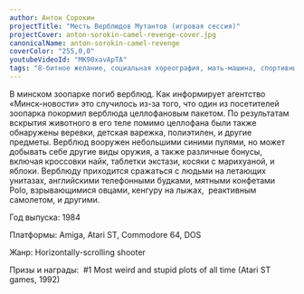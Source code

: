```yaml
---
author: Антон Сорокин
projectTitle: "Месть Верблюдов Мутантов (игровая сессия)"
projectCover: anton-sorokin-camel-revenge-cover.jpg
canonicalName: anton-sorokin-camel-revenge
coverColor: "255,0,0"
youtubeVideoId: "MK90xavApTA"
tags: "8-битное желание, социальная хореография, мать-машина, спортивный интерес, интимные интерфейсы, психодата, желание, цифровой пролетариат"
---
```


В минском зоопарке погиб верблюд. Как информирует агентство «Минск-новости» это случилось из-за того, что один из посетителей зоопарка покормил верблюда целлофановым пакетом. По результатам вскрытия животного в его теле помимо целлофана были также обнаружены веревки, детская варежка, полиэтилен, и другие предметы. Верблюд вооружен небольшими синими пулями, но может добывать себе другие виды оружия, а также различные бонусы, включая кроссовки найк, таблетки экстази, косяки с марихуаной, и яблоки. Верблюду приходится сражаться с людьми на летающих унитазах, английскими телефонными будками, мятными конфетами Polo, взрывающимися овцами, кенгуру на лыжах,  реактивным самолетом, и другими.

Год выпуска: 1984  

Платформы: Amiga, Atari ST, Commodore 64, DOS  

Жанр: Horizontally-scrolling shooter  

Призы и награды:  #1 Most weird and stupid plots of all time (Atari ST games, 1992)
